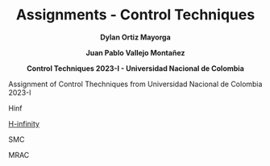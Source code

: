 <div align="center">
<h1> Assignments - Control Techniques</h1> 
<p>
 
  **Dylan Ortiz Mayorga**
 
  **Juan Pablo Vallejo Montañez**
 
  **Control Techniques 2023-I - Universidad Nacional de Colombia**
</p>
 
</div>
Assignment of Control Thechniques from Universidad Nacional de Colombia 2023-I

Hinf

[H-infinity](https://github.com/juvallejom/ControlAsig/blob/893a767160f5e5ce219ca68f01dfbc522903e08f/Hinf/H-infinity.md)

SMC

MRAC
